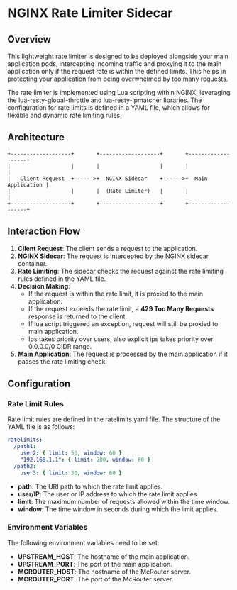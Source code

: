 # NGINX Rate Limiter Sidecar

## Overview

This lightweight rate limiter is designed to be deployed alongside your main application pods, intercepting incoming traffic and proxying it to the main application only if the request rate is within the defined limits. This helps in protecting your application from being overwhelmed by too many requests.

The rate limiter is implemented using Lua scripting within NGINX, leveraging the lua-resty-global-throttle and lua-resty-ipmatcher libraries. The configuration for rate limits is defined in a YAML file, which allows for flexible and dynamic rate limiting rules.

## Architecture
```
+-------------------+       +-------------------+       +-------------------+
|                   |       |                   |       |                   |
|   Client Request  +------>+  NGINX Sidecar    +------>+  Main Application |
|                   |       |  (Rate Limiter)   |       |                   |
+-------------------+       +-------------------+       +-------------------+
```

## Interaction Flow

1. **Client Request**: The client sends a request to the application.
2. **NGINX Sidecar**: The request is intercepted by the NGINX sidecar container.
3. **Rate Limiting**: The sidecar checks the request against the rate limiting rules defined in the YAML file.
4. **Decision Making**:
   - If the request is within the rate limit, it is proxied to the main application.
   - If the request exceeds the rate limit, a **429 Too Many Requests** response is returned to the client.
   - If lua script triggered an exception, request will still be proxied to main application.
   - Ips takes priority over users, also explicit ips takes priority over 0.0.0.0/0 CIDR range.
5. **Main Application**: The request is processed by the main application if it passes the rate limiting check.

## Configuration

### Rate Limit Rules

Rate limit rules are defined in the ratelimits.yaml file. The structure of the YAML file is as follows:

```yaml
ratelimits:
  /path1:
    user2: { limit: 50, window: 60 }
    "192.168.1.1": { limit: 200, window: 60 }
  /path2:
    user3: { limit: 30, window: 60 }
```

- **path**: The URI path to which the rate limit applies.
- **user/IP**: The user or IP address to which the rate limit applies.
- **limit**: The maximum number of requests allowed within the time window.
- **window**: The time window in seconds during which the limit applies.

### Environment Variables

The following environment variables need to be set:

- **UPSTREAM_HOST**: The hostname of the main application.
- **UPSTREAM_PORT**: The port of the main application.
- **MCROUTER_HOST**: The hostname of the McRouter server.
- **MCROUTER_PORT**: The port of the McRouter server.

